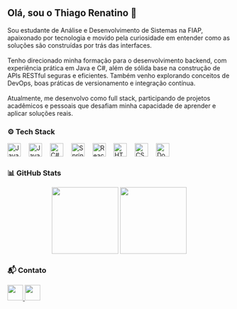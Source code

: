 <h2 align="left">Olá, sou o Thiago Renatino 👋</h2>

<p align="left">
Sou estudante de Análise e Desenvolvimento de Sistemas na FIAP, apaixonado por tecnologia e movido pela curiosidade em entender como as soluções são construídas por trás das interfaces.<br><br>
Tenho direcionado minha formação para o desenvolvimento backend, com experiência prática em Java e C#, além de sólida base na construção de APIs RESTful seguras e eficientes. Também venho explorando conceitos de DevOps, boas práticas de versionamento e integração contínua.<br><br>
Atualmente, me desenvolvo como full stack, participando de projetos acadêmicos e pessoais que desafiam minha capacidade de aprender e aplicar soluções reais.
</p>


###

<h3 align="left">⚙️ Tech Stack</h3>

<div align="left">
  <img src="https://cdn.jsdelivr.net/gh/devicons/devicon/icons/java/java-original.svg" height="30" width="30" alt="Java" />
  <img width="10" />
  <img src="https://cdn.jsdelivr.net/gh/devicons/devicon/icons/javascript/javascript-original.svg" height="30" width="30" alt="JavaScript" />
  <img width="10" />
  <img src="https://cdn.jsdelivr.net/gh/devicons/devicon/icons/csharp/csharp-original.svg" height="30" width="30" alt="C#" />
  <img width="10" />
  <img src="https://cdn.jsdelivr.net/gh/devicons/devicon/icons/spring/spring-original.svg" height="30" width="30" alt="Spring Boot logo" />
  <img width="10" />
  <img src="https://cdn.jsdelivr.net/gh/devicons/devicon/icons/react/react-original.svg" height="30" width="30" alt="React" />
  <img width="10" />
  <img src="https://cdn.jsdelivr.net/gh/devicons/devicon/icons/html5/html5-original.svg" height="30" width="30" alt="HTML5" />
  <img width="10" />
  <img src="https://cdn.jsdelivr.net/gh/devicons/devicon/icons/css3/css3-original.svg" height="30" width="30" alt="CSS3" />
  <img width="10" />
  <img src="https://cdn.jsdelivr.net/gh/devicons/devicon/icons/docker/docker-original.svg" height="30" width="30" alt="Docker logo" />
  <img width="10" />
</div>

###

<h3 align="left">📊 GitHub Stats</h3>

<div align="center">
  <img src="https://github-readme-stats.vercel.app/api?username=thiag0renatino&show_icons=true&theme=dracula&include_all_commits=true&count_private=true&hide_border=false" height="150" />
  <img src="https://github-readme-stats.vercel.app/api/top-langs?username=thiag0renatino&layout=compact&langs_count=6&theme=dracula&hide_border=false" height="150" />
</div>

###

<h3 align="left">📬 Contato</h3>

<div align="left">
  <a href="https://www.linkedin.com/in/thiago-renatino" target="_blank">
    <img src="https://img.shields.io/static/v1?message=LinkedIn&logo=linkedin&label=&color=0077B5&logoColor=white&labelColor=&style=for-the-badge" height="35" />
  </a>
  <a href="mailto:thiagorenatino@gmail.com" target="_blank">
    <img src="https://img.shields.io/static/v1?message=Gmail&logo=gmail&label=&color=D14836&logoColor=white&labelColor=&style=for-the-badge" height="35" />
  </a>
</div>
